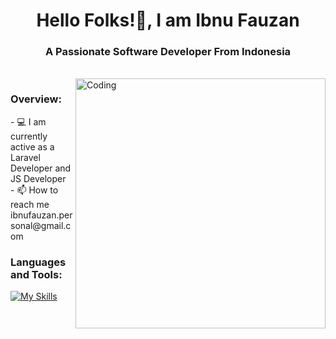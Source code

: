 <!-- title -->
<h1 align="center">Hello Folks!👋, I am Ibnu Fauzan </h1>
<h3 align="center">A Passionate Software Developer From Indonesia</h3>

<!-- body -->
<br>
<img align="right" alt ="Coding" width="400" src="https://i.pinimg.com/originals/2a/53/65/2a53651a35816f499270d8275fd5318f.gif">
<h3 align="left">Overview:</h3>
- 💻 I am currently active as a Laravel Developer and JS Developer <br>
- 📫 How to reach me ibnufauzan.personal@gmail.com  

<br>

<h3 align="left">Languages and Tools:</h3>

[![My Skills](https://skillicons.dev/icons?i=androidstudio,flutter,dart,laravel,js,java,mysql,github,figma&theme=dark&perline=5)](https://skillicons.dev)
<br>

<!--  <h3 align="left">Stats:</h3>  -->
<!-- <p><img align="center" src="https://github-readme-stats.vercel.app/api?username=ibnufauzn&show_icons=true&locale=en&theme=dark" alt="Ibnu Fauzan" /></p> -->
<!-- <p><img align="center" src="https://github-readme-streak-stats.herokuapp.com/?user=ibnufauzn&theme=dark" alt="Ibnu Fauzan" /></p> -->
